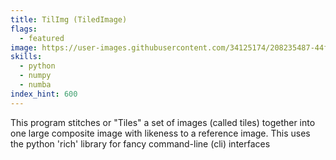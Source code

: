 ```yaml
---
title: TilImg (TiledImage)
flags:
  - featured
image: https://user-images.githubusercontent.com/34125174/208235487-44f5e641-e6eb-453a-a9db-25d93a093782.png
skills:
  - python
  - numpy
  - numba
index_hint: 600
---
```

This program stitches or "Tiles" a set of images (called tiles) together into one large composite image with likeness to a reference image.
This uses the python 'rich' library for fancy command-line (cli) interfaces